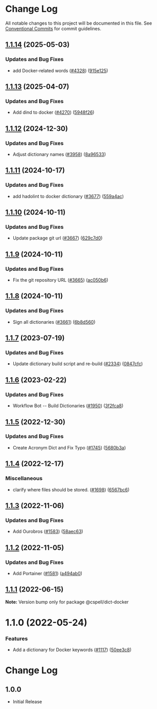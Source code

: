 # Change Log

All notable changes to this project will be documented in this file.
See [Conventional Commits](https://conventionalcommits.org) for commit guidelines.

## [1.1.14](https://github.com/streetsidesoftware/cspell-dicts/compare/@cspell/dict-docker@1.1.13...@cspell/dict-docker@1.1.14) (2025-05-03)


### Updates and Bug Fixes

* add Docker-related words ([#4328](https://github.com/streetsidesoftware/cspell-dicts/issues/4328)) ([915e125](https://github.com/streetsidesoftware/cspell-dicts/commit/915e125aed9f3cf80e85bb0c03ae6a0c93582b22))

## [1.1.13](https://github.com/streetsidesoftware/cspell-dicts/compare/@cspell/dict-docker@1.1.12...@cspell/dict-docker@1.1.13) (2025-04-07)


### Updates and Bug Fixes

* Add dind to docker ([#4270](https://github.com/streetsidesoftware/cspell-dicts/issues/4270)) ([5948f26](https://github.com/streetsidesoftware/cspell-dicts/commit/5948f2614e4a18bb2d65c7e1f6137f9ac8e6c842))

## [1.1.12](https://github.com/streetsidesoftware/cspell-dicts/compare/@cspell/dict-docker@1.1.11...@cspell/dict-docker@1.1.12) (2024-12-30)


### Updates and Bug Fixes

* Adjust dictionary names ([#3958](https://github.com/streetsidesoftware/cspell-dicts/issues/3958)) ([8a96533](https://github.com/streetsidesoftware/cspell-dicts/commit/8a96533bec21280103740868b81559437c413501))

## [1.1.11](https://github.com/streetsidesoftware/cspell-dicts/compare/@cspell/dict-docker@1.1.10...@cspell/dict-docker@1.1.11) (2024-10-17)


### Updates and Bug Fixes

* add hadolint to docker dictionary ([#3677](https://github.com/streetsidesoftware/cspell-dicts/issues/3677)) ([559a4ac](https://github.com/streetsidesoftware/cspell-dicts/commit/559a4ac63080631aa8c66da6a6a0df31e6ce61d3))

## [1.1.10](https://github.com/streetsidesoftware/cspell-dicts/compare/@cspell/dict-docker@1.1.9...@cspell/dict-docker@1.1.10) (2024-10-11)


### Updates and Bug Fixes

* Update package git url ([#3667](https://github.com/streetsidesoftware/cspell-dicts/issues/3667)) ([629c7d0](https://github.com/streetsidesoftware/cspell-dicts/commit/629c7d0a5e1bacad1d3874b1f8372edc3494ef97))

## [1.1.9](https://github.com/streetsidesoftware/cspell-dicts/compare/@cspell/dict-docker@1.1.8...@cspell/dict-docker@1.1.9) (2024-10-11)


### Updates and Bug Fixes

* Fix the git repository URL ([#3665](https://github.com/streetsidesoftware/cspell-dicts/issues/3665)) ([ac050b6](https://github.com/streetsidesoftware/cspell-dicts/commit/ac050b697d57820109995e92fac5ccc32ced1723))

## [1.1.8](https://github.com/streetsidesoftware/cspell-dicts/compare/@cspell/dict-docker@1.1.7...@cspell/dict-docker@1.1.8) (2024-10-11)


### Updates and Bug Fixes

* Sign all dictionaries ([#3661](https://github.com/streetsidesoftware/cspell-dicts/issues/3661)) ([6b8d560](https://github.com/streetsidesoftware/cspell-dicts/commit/6b8d560cf51a593458ce42bca415859f872cfc97))

## [1.1.7](https://github.com/streetsidesoftware/cspell-dicts/compare/@cspell/dict-docker@1.1.6...@cspell/dict-docker@1.1.7) (2023-07-19)


### Updates and Bug Fixes

* Update dictionary build script and re-build ([#2334](https://github.com/streetsidesoftware/cspell-dicts/issues/2334)) ([0847cfc](https://github.com/streetsidesoftware/cspell-dicts/commit/0847cfc9623018940e7761e08eeba0ec7c0a320e))

## [1.1.6](https://github.com/streetsidesoftware/cspell-dicts/compare/@cspell/dict-docker@1.1.5...@cspell/dict-docker@1.1.6) (2023-02-22)


### Updates and Bug Fixes

* Workflow Bot -- Build Dictionaries ([#1950](https://github.com/streetsidesoftware/cspell-dicts/issues/1950)) ([3f2fca8](https://github.com/streetsidesoftware/cspell-dicts/commit/3f2fca8b64c800723cc572f5ef83e92d5ec64673))

## [1.1.5](https://github.com/streetsidesoftware/cspell-dicts/compare/@cspell/dict-docker@1.1.4...@cspell/dict-docker@1.1.5) (2022-12-30)


### Updates and Bug Fixes

* Create Acronym Dict and Fix Typo ([#1745](https://github.com/streetsidesoftware/cspell-dicts/issues/1745)) ([5680b3a](https://github.com/streetsidesoftware/cspell-dicts/commit/5680b3a64b43fab66e38c11885eb49c3daadaaed))

## [1.1.4](https://github.com/streetsidesoftware/cspell-dicts/compare/@cspell/dict-docker@1.1.3...@cspell/dict-docker@1.1.4) (2022-12-17)


### Miscellaneous

* clarify where files should be stored. ([#1698](https://github.com/streetsidesoftware/cspell-dicts/issues/1698)) ([6567bc6](https://github.com/streetsidesoftware/cspell-dicts/commit/6567bc62130404cb32945bdcc3bf07316c839396))

## [1.1.3](https://github.com/streetsidesoftware/cspell-dicts/compare/@cspell/dict-docker@1.1.2...@cspell/dict-docker@1.1.3) (2022-11-06)


### Updates and Bug Fixes

* Add Ourobros ([#1583](https://github.com/streetsidesoftware/cspell-dicts/issues/1583)) ([58aec63](https://github.com/streetsidesoftware/cspell-dicts/commit/58aec63b01858980960c02f13908048b3ac77c0a))

## [1.1.2](https://github.com/streetsidesoftware/cspell-dicts/compare/@cspell/dict-docker@1.1.1...@cspell/dict-docker@1.1.2) (2022-11-05)


### Updates and Bug Fixes

* Add Portainer ([#1581](https://github.com/streetsidesoftware/cspell-dicts/issues/1581)) ([a494ab0](https://github.com/streetsidesoftware/cspell-dicts/commit/a494ab0c46a845099bf18fcb2a85450d5c359241))

## [1.1.1](https://github.com/streetsidesoftware/cspell-dicts/compare/@cspell/dict-docker@1.1.0...@cspell/dict-docker@1.1.1) (2022-06-15)

**Note:** Version bump only for package @cspell/dict-docker





# 1.1.0 (2022-05-24)


### Features

* Add a dictionary for Docker keywords ([#1117](https://github.com/streetsidesoftware/cspell-dicts/issues/1117)) ([50ee3c8](https://github.com/streetsidesoftware/cspell-dicts/commit/50ee3c84f61d1da5622cdd305af4a8b67383bfd3))





# Change Log

## 1.0.0

- Initial Release
